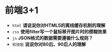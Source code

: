# 前端3+1
- `html` **请说说你对HTML5的离线缓存机制的理解**
- `css` **使用filter写一个鼠标移开图片时的模糊效果**
- `js` **JSON格式的数据需要遵循什么规则？**
- `软技能` **说说你对80后、90后人的理解**

